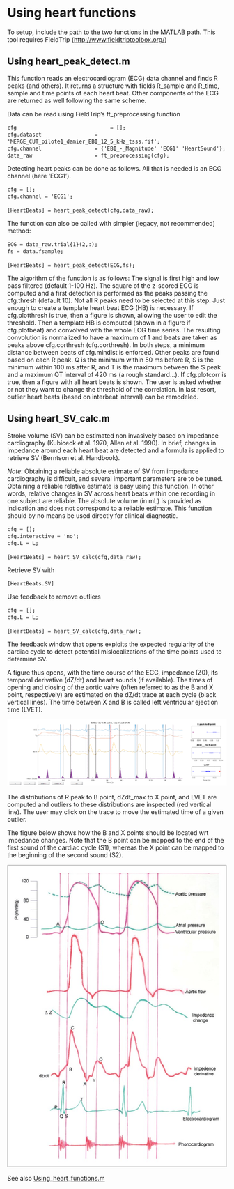 # Using heart functions

To setup, include the path to the two functions in the MATLAB path. This tool requires FieldTrip (http://www.fieldtriptoolbox.org/)

## Using heart_peak_detect.m

This function reads an electrocardiogram (ECG) data channel and finds R peaks (and others). It returns a structure with fields R_sample and R_time, sample and time points of each heart beat. Other components of the ECG are returned as well following the same scheme.

Data can be read using FieldTrip’s ft_preprocessing function

    cfg                              = [];
    cfg.dataset                 = 'MERGE_CUT_pilote1_damier_EBI_12_5_kHz_tsss.fif';
    cfg.channel                 = {'EBI_-_Magnitude' 'ECG1' 'HeartSound'};
    data_raw                    = ft_preprocessing(cfg);

Detecting heart peaks can be done as follows. All that is needed is an ECG channel (here ‘ECG1’).

    cfg = [];
    cfg.channel = 'ECG1';
     
    [HeartBeats] = heart_peak_detect(cfg,data_raw);

The function can also be called with simpler (legacy, not recommended) method:

    ECG = data_raw.trial{1}(2,:);
    fs = data.fsample;

    [HeartBeats] = heart_peak_detect(ECG,fs);

The algorithm of the function is as follows:
The signal is first high and low pass filtered (default 1-100 Hz). The square of the z-scored ECG is computed and a first detection is performed as the peaks passing the cfg.thresh (default 10). Not all R peaks need to be selected at this step. Just enough to create a template heart beat ECG (HB) is necessary. If cfg.plotthresh is true, then a figure is shown, allowing the user to edit the threshold. Then a template HB is computed (shown in a figure if cfg.plotbeat) and convolved with the whole ECG time series. The resulting convolution is normalized to have a maximum of 1 and beats are taken as peaks above cfg.corthresh (cfg.corthresh). 
In both steps, a minimum distance between beats of cfg.mindist is enforced.
Other peaks are found based on each R peak. Q is the minimum within 50 ms before R, S is the minimum within 100 ms after R, and T is the maximum between the S peak and a maximum QT interval of 420 ms (a rough standard...).
If cfg.plotcorr is true, then a figure with all heart beats is shown. The user is asked whether or not they want to change the threshold of the correlation. In last resort, outlier heart beats (based on interbeat interval) can be remodeled. 


## Using heart_SV_calc.m


Stroke volume (SV) can be estimated non invasively based on impedance cardiography (Kubiceck et al. 1970, Allen et al. 1990). In brief, changes in impedance around each heart beat are detected and a formula is applied to retrieve SV (Berntson et al. Handbook).

_Note_: Obtaining a reliable absolute estimate of SV from impedance cardiography is difficult, and several important parameters are to be tuned. Obtaining a reliable relative estimate is easy using this function. In other words, relative changes in SV across heart beats within one recording in one subject are reliable. The absolute volume (in mL) is provided as indication and does not correspond to a reliable estimate. This function should by no means be used directly for clinical diagnostic.

    cfg = [];
    cfg.interactive = 'no';
    cfg.L = L;
     
    [HeartBeats] = heart_SV_calc(cfg,data_raw);

Retrieve SV with

	[HeartBeats.SV]

Use feedback to remove outliers
 
    cfg = [];
    cfg.L = L;
     
    [HeartBeats] = heart_SV_calc(cfg,data_raw);

The feedback window that opens exploits the expected regularity of the cardiac cycle to detect potential mislocalizations of the time points used to determine SV.

A figure thus opens, with the time course of the ECG, impedance (Z0), its temporal derivative (dZ/dt) and heart sounds (if available). The times of opening and closing of the aortic valve (often referred to as the B and X point, respectively) are estimated on the dZ/dt trace at each cycle (black vertical lines). The time between X and B is called left ventricular ejection time (LVET).

![Figure](Docs/SV_figure1.png)


The distributions of R peak to B point, dZdt_max to X point, and LVET are computed and outliers to these distributions are inspected (red vertical line). The user may click on the trace to move the estimated time of a given outlier.

The figure below shows how the B and X points should be located wrt impedance changes. Note that the B point can be mapped to the end of the first sound of the cardiac cycle (S1), whereas the X point can be mapped to the beginning of the second sound (S2).


![Figure](Docs/cardiac-cycle_signals.jpg)

See also [Using_heart_functions.m](Using_heart_functions.m)


